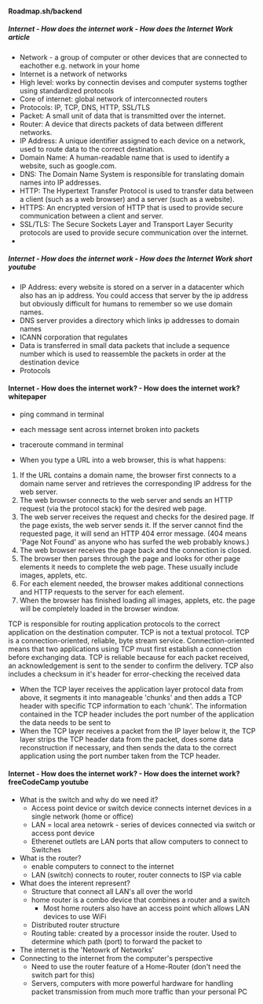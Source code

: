 #### Roadmap.sh/backend
##### Internet - How does the internet work - How does the Internet Work article

- Network - a group of computer or other devices that are connected to eachother e.g. network in your home
- Internet is a network of networks
- High level: works by connectin devises and computer systems togther using standardized protocols
- Core of internet: global network of interconnected routers
- Protocols: IP, TCP, DNS, HTTP, SSL/TLS
- Packet: A small unit of data that is transmitted over the internet.
- Router: A device that directs packets of data between different networks.
- IP Address: A unique identifier assigned to each device on a network, used to route data to the correct destination.
- Domain Name: A human-readable name that is used to identify a website, such as google.com.
- DNS: The Domain Name System is responsible for translating domain names into IP addresses.
- HTTP: The Hypertext Transfer Protocol is used to transfer data between a client (such as a web browser) and a server (such as a website).
- HTTPS: An encrypted version of HTTP that is used to provide secure communication between a client and server.
- SSL/TLS: The Secure Sockets Layer and Transport Layer Security protocols are used to provide secure communication over the internet.
- 

##### Internet - How does the internet work - How does the Internet Work short youtube
- IP Address: every website is stored on a server in a datacenter which also has an ip address. You could access that server by the ip address but obviously difficult for humans to remember so we use domain names.
- DNS server provides a directory which links ip addresses to domain names
- ICANN corporation that regulates
- Data is transferred in small data packets that include a sequence number which is used to reassemble the packets in order at the destination device
- Protocols

#### Internet - How does the internet work? - How does the internet work? whitepaper
- ping <domain name> command in terminal
- each message sent across internet broken into packets
- traceroute <domain name> command in terminal

- When you type a URL into a web browser, this is what happens:
1. If the URL contains a domain name, the browser first connects to a domain name server and retrieves the corresponding IP address for the web server.
2. The web browser connects to the web server and sends an HTTP request (via the protocol stack) for the desired web page.
3. The web server receives the request and checks for the desired page. If the page exists, the web server sends it. If the server cannot find the requested page, it will send an HTTP 404 error message. (404 means 'Page Not Found' as anyone who has surfed the web probably knows.)
4. The web browser receives the page back and the connection is closed.
5. The browser then parses through the page and looks for other page elements it needs to complete the web page. These usually include images, applets, etc.
6. For each element needed, the browser makes additional connections and HTTP requests to the server for each element.
7. When the browser has finished loading all images, applets, etc. the page will be completely loaded in the browser window.

TCP is responsible for routing application protocols to the correct application on the destination computer.
TCP is not a textual protocol. TCP is a connection-oriented, reliable, byte stream service. Connection-oriented means that two applications using TCP must first establish a connection before exchanging data. TCP is reliable because for each packet received, an acknowledgement is sent to the sender to confirm the delivery. TCP also includes a checksum in it's header for error-checking the received data
- When the TCP layer receives the application layer protocol data from above, it segments it into manageable 'chunks' and then adds a TCP header with specific TCP information to each 'chunk'. The information contained in the TCP header includes the port number of the application the data needs to be sent to
- When the TCP layer receives a packet from the IP layer below it, the TCP layer strips the TCP header data from the packet, does some data reconstruction if necessary, and then sends the data to the correct application using the port number taken from the TCP header.

#### Internet - How does the internet work? - How does the internet work? freeCodeCamp youtube 
- What is the switch and why do we need it?
   - Access point device or switch device connects internet devices in a single network (home or office)
   - LAN = local area netowrk - series of devices connected via switch or access pont device
   - Etherenet outlets are LAN ports that allow computers to connect to Switches
- What is the router?
  - enable computers to connect to the internet
  - LAN (switch) connects to router, router connects to ISP via cable
- What does the interent represent?
  - Structure that connect all LAN's all over the world
  - home router is a combo device that combines a router and a switch
    - Most home routers also have an access point which allows LAN devices to use WiFi
  - Distributed router structure
  - Routing table: created by a processor inside the router. Used to determine which path (port) to forward the packet to
- The internet is the 'Netowrk of Networks'
- Connecting to the internet from the computer's perspective
  - Need to use the router feature of a Home-Router (don't need the switch part for this)
  - Servers, computers with more powerful hardware for handling packet transmission from much more traffic than your personal PC
